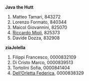 **Java the Hutt**

1. Matteo Tamari, 843272
2. Lorenzo Formato, 840344
3. Maicol Giovannini, 825070
4. [Riccardo Mioli](mailto:riccardo.mioli2@studio.unibo.it), 825373
5. Davide Dozza, 832908

**ziaJolella**

1. Filippi Francesco, 0000832109
2. Di Cristo Marco, 0000839513
3. Tortolini Sofia, 0000841404
4. [Dell’Orletta Federica](mailto:federica.dellorletta@studio.unibo.it), 0000838329
